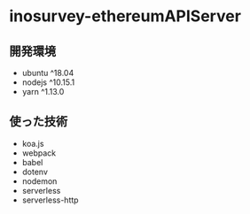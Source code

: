 # inosurvey-ethereumAPIServer

## 開発環境
- ubuntu ^18.04
- nodejs ^10.15.1
- yarn ^1.13.0

## 使った技術
- koa.js
- webpack
- babel
- dotenv
- nodemon
- serverless
- serverless-http
